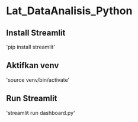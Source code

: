 # Lat_DataAnalisis_Python

## Install Streamlit
'pip install streamlit'

## Aktifkan venv
'source venv/bin/activate'

## Run Streamlit
'streamlit run dashboard.py'
